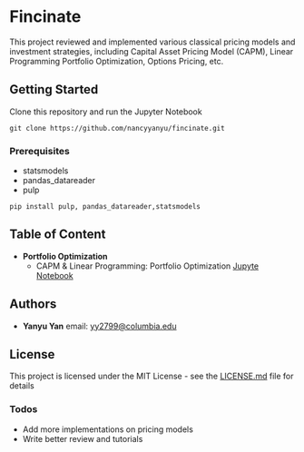 # Fincinate

This project reviewed and implemented various classical pricing models and investment strategies, including Capital Asset Pricing Model (CAPM), Linear Programming Portfolio Optimization, Options Pricing, etc.

## Getting Started

Clone this repository and run the Jupyter Notebook
```
git clone https://github.com/nancyyanyu/fincinate.git
```

### Prerequisites

* statsmodels
* pandas_datareader
* pulp

```
pip install pulp, pandas_datareader,statsmodels
```

## Table of Content
- **Portfolio Optimization**
    - CAPM & Linear Programming: Portfolio Optimization [Jupyte Notebook](https://github.com/nancyyanyu/fincinate/blob/master/src/capm.ipynb)
    

## Authors

* **Yanyu Yan** email:  yy2799@columbia.edu

## License

This project is licensed under the MIT License - see the [LICENSE.md](LICENSE.md) file for details


### Todos

 - Add more implementations on pricing models
 - Write better review and tutorials
